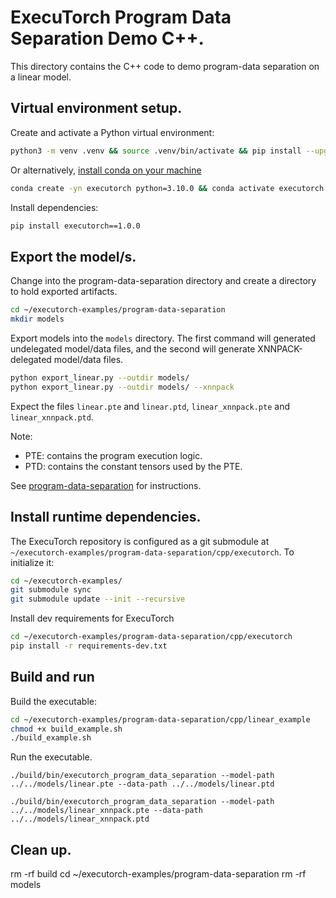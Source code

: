 # ExecuTorch Program Data Separation Demo C++.

This directory contains the C++ code to demo program-data separation on a linear model.

## Virtual environment setup.
Create and activate a Python virtual environment:
```bash
python3 -m venv .venv && source .venv/bin/activate && pip install --upgrade pip
```
Or alternatively, [install conda on your machine](https://conda.io/projects/conda/en/latest/user-guide/install/index.html)
```bash
conda create -yn executorch python=3.10.0 && conda activate executorch
```

Install dependencies:
```bash
pip install executorch==1.0.0
```

## Export the model/s.

Change into the program-data-separation directory and create a directory to hold exported artifacts.
```bash
cd ~/executorch-examples/program-data-separation
mkdir models
```

Export models into the `models` directory. The first command will generated undelegated model/data files, and the second will generate XNNPACK-delegated model/data files.
```bash
python export_linear.py --outdir models/
python export_linear.py --outdir models/ --xnnpack
```
Expect the files `linear.pte` and `linear.ptd`, `linear_xnnpack.pte` and `linear_xnnpack.ptd`.

Note:
- PTE: contains the program execution logic.
- PTD: contains the constant tensors used by the PTE.

See [program-data-separation](../../README.md) for instructions.

## Install runtime dependencies.
The ExecuTorch repository is configured as a git submodule at `~/executorch-examples/program-data-separation/cpp/executorch`.  To initialize it:
```bash
cd ~/executorch-examples/
git submodule sync
git submodule update --init --recursive
```
Install dev requirements for ExecuTorch

```bash
cd ~/executorch-examples/program-data-separation/cpp/executorch
pip install -r requirements-dev.txt
```

## Build and run
Build the executable:
```bash
cd ~/executorch-examples/program-data-separation/cpp/linear_example
chmod +x build_example.sh
./build_example.sh
```

Run the executable.
```
./build/bin/executorch_program_data_separation --model-path ../../models/linear.pte --data-path ../../models/linear.ptd

./build/bin/executorch_program_data_separation --model-path ../../models/linear_xnnpack.pte --data-path ../../models/linear_xnnpack.ptd
```

## Clean up.
rm -rf build
cd ~/executorch-examples/program-data-separation
rm -rf models
